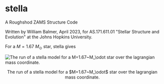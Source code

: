 # stella
A Roughshod ZAMS Structure Code

Written by William Balmer, April 2023, for AS.171.611.01 "Stellar Structure and Evolution" at the Johns Hopkins University.

For a $M=1.67~M_\odot$ star, stella gives

![The run of a stella model for a $M=1.67~M_\odot$ star over the lagrangian mass coordinate.](figures/run_over_mass.png)

<p style="text-align: center;">The run of a stella model for a $M=1.67~M_\odot$ star over the lagrangian mass coordinate.</p>
